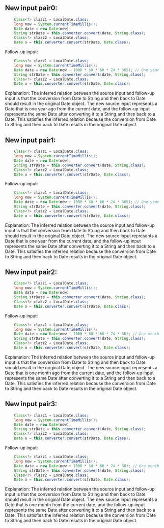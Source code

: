 ## New input pair0:
```java
    Class<?> clazz1 = LocalDate.class;
    long now = System.currentTimeMillis();
    Date date = new Date(now);
    String strDate = this.converter.convert(date, String.class);
    Class<?> clazz2 = LocalDate.class;
    Date x = this.converter.convert(strDate, Date.class);
```
Follow-up input:
```java
    Class<?> clazz1 = LocalDate.class;
    long now = System.currentTimeMillis();
    Date date = new Date(now - 1000 * 60 * 60 * 24 * 365); // One year ago
    String strDate = this.converter.convert(date, String.class);
    Class<?> clazz2 = LocalDate.class;
    Date x = this.converter.convert(strDate, Date.class);
```
Explanation:
The inferred relation between the source input and follow-up input is that the conversion from Date to String and then back to Date should result in the original Date object. The new source input represents a Date that is one year ago from the current date, and the follow-up input represents the same Date after converting it to a String and then back to a Date. This satisfies the inferred relation because the conversion from Date to String and then back to Date results in the original Date object.

## New input pair1:
```java
    Class<?> clazz1 = LocalDate.class;
    long now = System.currentTimeMillis();
    Date date = new Date(now);
    String strDate = this.converter.convert(date, String.class);
    Class<?> clazz2 = LocalDate.class;
    Date x = this.converter.convert(strDate, Date.class);
```
Follow-up input:
```java
    Class<?> clazz1 = LocalDate.class;
    long now = System.currentTimeMillis();
    Date date = new Date(now + 1000 * 60 * 60 * 24 * 365); // One year from now
    String strDate = this.converter.convert(date, String.class);
    Class<?> clazz2 = LocalDate.class;
    Date x = this.converter.convert(strDate, Date.class);
```
Explanation:
The inferred relation between the source input and follow-up input is that the conversion from Date to String and then back to Date should result in the original Date object. The new source input represents a Date that is one year from the current date, and the follow-up input represents the same Date after converting it to a String and then back to a Date. This satisfies the inferred relation because the conversion from Date to String and then back to Date results in the original Date object.

## New input pair2:
```java
    Class<?> clazz1 = LocalDate.class;
    long now = System.currentTimeMillis();
    Date date = new Date(now);
    String strDate = this.converter.convert(date, String.class);
    Class<?> clazz2 = LocalDate.class;
    Date x = this.converter.convert(strDate, Date.class);
```
Follow-up input:
```java
    Class<?> clazz1 = LocalDate.class;
    long now = System.currentTimeMillis();
    Date date = new Date(now - 1000 * 60 * 60 * 24 * 30); // One month ago
    String strDate = this.converter.convert(date, String.class);
    Class<?> clazz2 = LocalDate.class;
    Date x = this.converter.convert(strDate, Date.class);
```
Explanation:
The inferred relation between the source input and follow-up input is that the conversion from Date to String and then back to Date should result in the original Date object. The new source input represents a Date that is one month ago from the current date, and the follow-up input represents the same Date after converting it to a String and then back to a Date. This satisfies the inferred relation because the conversion from Date to String and then back to Date results in the original Date object.

## New input pair3:
```java
    Class<?> clazz1 = LocalDate.class;
    long now = System.currentTimeMillis();
    Date date = new Date(now);
    String strDate = this.converter.convert(date, String.class);
    Class<?> clazz2 = LocalDate.class;
    Date x = this.converter.convert(strDate, Date.class);
```
Follow-up input:
```java
    Class<?> clazz1 = LocalDate.class;
    long now = System.currentTimeMillis();
    Date date = new Date(now + 1000 * 60 * 60 * 24 * 30); // One month from now
    String strDate = this.converter.convert(date, String.class);
    Class<?> clazz2 = LocalDate.class;
    Date x = this.converter.convert(strDate, Date.class);
```
Explanation:
The inferred relation between the source input and follow-up input is that the conversion from Date to String and then back to Date should result in the original Date object. The new source input represents a Date that is one month from the current date, and the follow-up input represents the same Date after converting it to a String and then back to a Date. This satisfies the inferred relation because the conversion from Date to String and then back to Date results in the original Date object.
